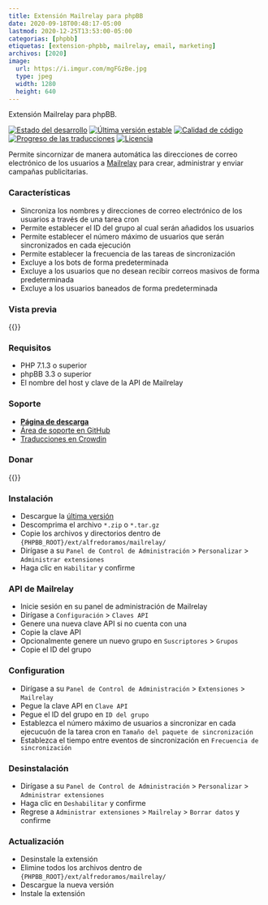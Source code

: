 ```yaml
---
title: Extensión Mailrelay para phpBB
date: 2020-09-18T00:48:17-05:00
lastmod: 2020-12-25T13:53:00-05:00
categorias: [phpbb]
etiquetas: [extension-phpbb, mailrelay, email, marketing]
archivos: [2020]
image:
  url: https://i.imgur.com/mgFGzBe.jpg
  type: jpeg
  width: 1280
  height: 640
---
```

Extensión Mailrelay para phpBB.

[![Estado del desarrollo](https://img.shields.io/github/workflow/status/AlfredoRamos/phpbb-ext-mailrelay/GitHub%20Actions%20CI?style=flat-square)](https://github.com/AlfredoRamos/phpbb-ext-mailrelay/actions)
[![Última versión estable](https://img.shields.io/github/tag/AlfredoRamos/phpbb-ext-mailrelay.svg?label=stable&style=flat-square)](https://github.com/AlfredoRamos/phpbb-ext-mailrelay/releases)
[![Calidad de código](https://img.shields.io/codacy/grade/4f32454baf88449b864091d05c1a14c5.svg?style=flat-square)](https://app.codacy.com/gh/AlfredoRamos/phpbb-ext-mailrelay/dashboard)
[![Progreso de las traducciones](https://badges.crowdin.net/phpbb-ext-mailrelay/localized.svg)](https://crowdin.com/project/phpbb-ext-mailrelay)
[![Licencia](https://img.shields.io/github/license/AlfredoRamos/phpbb-ext-mailrelay.svg?style=flat-square)](https://raw.githubusercontent.com/AlfredoRamos/phpbb-ext-mailrelay/master/license.txt)

Permite sincornizar de manera automática las direcciones de correo electrónico de los usuarios a [Mailrelay](https://mailrelay.com/) para crear, administrar y enviar campañas publicitarias.

<!--more-->
### Características

- Sincroniza los nombres y direcciones de correo electrónico de los usuarios a través de una tarea cron
- Permite establecer el ID del grupo al cual serán añadidos los usuarios
- Permite establecer el número máximo de usuarios que serán sincronizados en cada ejecución
- Permite establecer la frecuencia de las tareas de sincronización
- Excluye a los bots de forma predeterminada
- Excluye a los usuarios que no desean recibir correos masivos de forma predeterminada
- Excluye a los usuarios baneados de forma predeterminada

### Vista previa

{{<preview src="https://i.imgur.com/kkI1Z75.png" alt="Ajustes del PCA de Mailrelay" imgclass="img-fluid d-block mx-auto mb-3">}}

### Requisitos

- PHP 7.1.3 o superior
- phpBB 3.3 o superior
- El nombre del host y clave de la API de Mailrelay

### Soporte

- [**Página de descarga**](https://github.com/AlfredoRamos/phpbb-ext-mailrelay/releases)
- [Área de soporte en GitHub](https://github.com/AlfredoRamos/phpbb-ext-mailrelay/issues)
- [Traducciones en Crowdin](https://crowdin.com/project/phpbb-ext-mailrelay)

### Donar

{{<donate>}}

### Instalación

- Descargue la [última versión](https://github.com/AlfredoRamos/phpbb-ext-mailrelay/releases)
- Descomprima el archivo `*.zip` o `*.tar.gz`
- Copie los archivos y directorios dentro de `{PHPBB_ROOT}/ext/alfredoramos/mailrelay/`
- Dirígase a su `Panel de Control de Administración` > `Personalizar` > `Administrar extensiones`
- Haga clic en `Habilitar` y confirme

### API de Mailrelay

- Inicie sesión en su panel de administración de Mailrelay
- Dirígase a `Configuración` > `Claves API`
- Genere una nueva clave API si no cuenta con una
- Copie la clave API
- Opcionalmente genere un nuevo grupo en `Suscriptores` > `Grupos`
- Copie el ID del grupo

### Configuration

- Dirígase a su `Panel de Control de Administración` > `Extensiones` > `Mailrelay`
- Pegue la clave API en `Clave API`
- Pegue el ID del grupo en `ID del grupo`
- Establezca el número máximo de usuarios a sincronizar en cada ejecucuón de la tarea cron en `Tamaño del paquete de sincronización`
- Establezca el tiempo entre eventos de sincronización en `Frecuencia de sincronización`

### Desinstalación

- Dirígase a su `Panel de Control de Administración` > `Personalizar` > `Administrar extensiones`
- Haga clic en `Deshabilitar` y confirme
- Regrese a `Administrar extensiones` > `Mailrelay` > `Borrar datos` y confirme

### Actualización

- Desinstale la extensión
- Elimine todos los archivos dentro de `{PHPBB_ROOT}/ext/alfredoramos/mailrelay/`
- Descargue la nueva versión
- Instale la extensión
